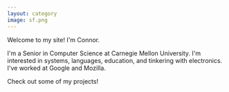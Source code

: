 ```yaml
---
layout: category
image: sf.png
---
```


Welcome to my site! I'm Connor.

I'm a Senior in Computer Science at Carnegie Mellon University. I'm interested in systems, languages, education, and tinkering with electronics. I've worked at Google and Mozilla.

Check out some of my projects!
